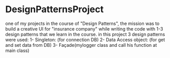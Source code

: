 # DesignPatternsProject
one of my projects in the course of "Design Patterns", the mission was to build a creative UI for "insurance company" while writing the code with 1-3 design patterns that we learn in the course. 
in this project 3 design patterns were used:
1- Singleton: (for connection DB)
2- Data Access object: (for get and set data from DB)
3- Façade(mylogger class and call his function at main class)
